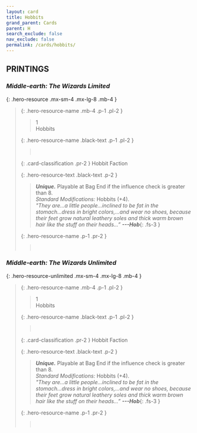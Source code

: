 ```yaml
---
layout: card
title: Hobbits
grand_parent: Cards
parent: H
search_exclude: false
nav_exclude: false
permalink: /cards/hobbits/
---
```


## PRINTINGS


### _Middle-earth: The Wizards Limited_

{: .hero-resource .mx-sm-4 .mx-lg-8 .mb-4 }
> {: .hero-resource-name .mb-4 .p-1 .pl-2 }
> > <div class="card-mp">1</div>
> > <div class="card-name">Hobbits</div>
>
> {: .hero-resource-name .black-text .p-1 .pl-2 }
> > &nbsp;
>
> {: .card-classification .pr-2 }
> Hobbit Faction
>
> {: .hero-resource-text .black-text .p-2 }
> > _**Unique.**_ Playable at Bag End if the influence check is greater than 8.  <br>_Standard Modifications:_ Hobbits (+4). <br>_"They are...a little people...inclined to be fat in the stomach...dress in bright colors,...and wear no shoes, because their feet grow natural leathery soles and thick warm brown hair like the stuff on their heads...”_ ***---&#65279;Hob***{: .fs-3 } 
> 
> {: .hero-resource-name .p-1 .pr-2 }
> > <div class="card-shield"></div>
> > <div class="card-corruption">&nbsp;</div>

### _Middle-earth: The Wizards Unlimited_

{: .hero-resource-unlimited .mx-sm-4 .mx-lg-8 .mb-4 }
> {: .hero-resource-name .mb-4 .p-1 .pl-2 }
> > <div class="card-mp">1</div>
> > <div class="card-name">Hobbits</div>
>
> {: .hero-resource-name .black-text .p-1 .pl-2 }
> > &nbsp;
>
> {: .card-classification .pr-2 }
> Hobbit Faction
>
> {: .hero-resource-text .black-text .p-2 }
> > _**Unique.**_ Playable at Bag End if the influence check is greater than 8.  <br>_Standard Modifications:_ Hobbits (+4). <br>_"They are...a little people...inclined to be fat in the stomach...dress in bright colors,...and wear no shoes, because their feet grow natural leathery soles and thick warm brown hair like the stuff on their heads...”_ ***---&#65279;Hob***{: .fs-3 } 
> 
> {: .hero-resource-name .p-1 .pr-2 }
> > <div class="card-shield"></div>
> > <div class="card-corruption">&nbsp;</div>
